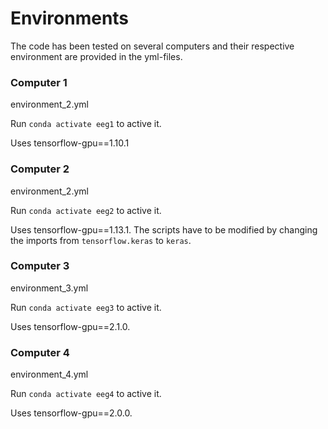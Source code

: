 # Environments

The code has been tested on several computers and their respective environment are provided in the yml-files.

### Computer 1

environment_2.yml

Run `conda activate eeg1` to active it.

Uses tensorflow-gpu==1.10.1

### Computer 2

environment_2.yml

Run `conda activate eeg2` to active it.

Uses tensorflow-gpu==1.13.1. The scripts have to be modified by changing the imports from `tensorflow.keras` to `keras`.

### Computer 3

environment_3.yml

Run `conda activate eeg3` to active it.

Uses tensorflow-gpu==2.1.0.

### Computer 4

environment_4.yml

Run `conda activate eeg4` to active it.

Uses tensorflow-gpu==2.0.0.
